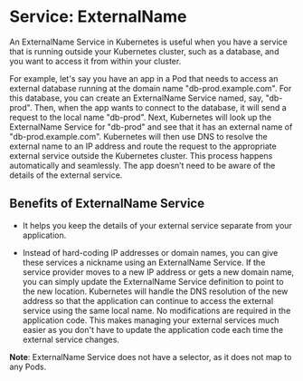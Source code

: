 # Service: ExternalName
An ExternalName Service in Kubernetes is useful when you have a service that is running outside your Kubernetes cluster, such as a database, and you want to access it from within your cluster.

For example, let's say you have an app in a Pod that needs to access an external database running at the domain name "db-prod.example.com". For this database, you can create an ExternalName Service named, say, "db-prod". Then, when the app wants to connect to the database, it will send a request to the local name "db-prod". Next, Kubernetes will look up the ExternalName Service for "db-prod" and see that it has an external name of "db-prod.example.com". Kubernetes will then use DNS to resolve the external name to an IP address and route the request to the appropriate external service outside the Kubernetes cluster. This process happens automatically and seamlessly. The app doesn’t need to be aware of the details of the external service.

## Benefits of ExternalName Service
- It helps you keep the details of your external service separate from your application.

- Instead of hard-coding IP addresses or domain names, you can give these services a nickname using an ExternalName Service. If the service provider moves to a new IP address or gets a new domain name, you can simply update the ExternalName Service definition to point to the new location. Kubernetes will handle the DNS resolution of the new address so that the application can continue to access the external service using the same local name. No modifications are required in the application code. This makes managing your external services much easier as you don't have to update the application code each time the external service changes.


**Note**: ExternalName Service does not have a selector, as it does not map to any Pods.